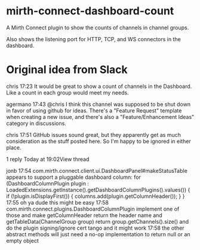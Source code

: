 # mirth-connect-dashboard-count
A Mirth Connect plugin to show the counts of channels in channel groups. 

Also shows the listening port for HTTP, TCP, and WS connectors in the dashboard.

# Original idea from Slack


chris  17:23
It would be great to show a count of channels in the Dashboard. Like a count in each group would meet my needs.

agermano  17:43
@chris I think this channel was supposed to be shut down in favor of using github for ideas. There's a "Feature Request" template when creating a new issue, and there's also a "Feature/Enhancement Ideas" category in discussions.

chris  17:51
GitHub issues sound great, but they apparently get as much consideration as the stuff posted here. So I'm happy to be ignored in either place.

1 reply
Today at 19:02View thread

jonb  17:54
com.mirth.connect.client.ui.DashboardPanel#makeStatusTable appears to support a pluggable dashboard column:
        for (DashboardColumnPlugin plugin : LoadedExtensions.getInstance().getDashboardColumnPlugins().values()) {
            if (!plugin.isDisplayFirst()) {
                columns.add(plugin.getColumnHeader());
            }
        }
17:55
oh ya dude this might be easy
17:58
com.mirth.connect.plugins.DashboardColumnPlugin implement one of those and make getColumnHeader return the header name and getTableData(ChannelGroup group) return group.getChannels().size() and do the plugin signing/ignore cert tango and it might work
17:58
the other abstract methods will just need a no-op implementation to return null or an empty object
